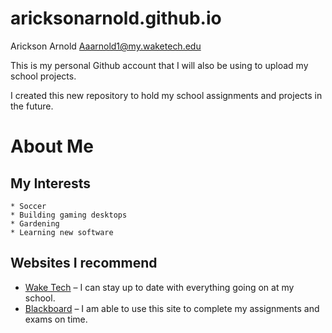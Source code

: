 # aricksonarnold.github.io

Arickson Arnold
Aaarnold1@my.waketech.edu

This is my personal Github account that I will also be using to upload my school projects.

I created this new repository to hold my school assignments and projects in the future.

# About Me

## My Interests

	* Soccer
	* Building gaming desktops
	* Gardening
	* Learning new software

## Websites I recommend

- [Wake Tech](https://waketech.edu) – I can stay up to date with everything going on at my school.
- [Blackboard](https://blackboard.waketech.edu) – I am able to use this site to complete my assignments and exams on time.
